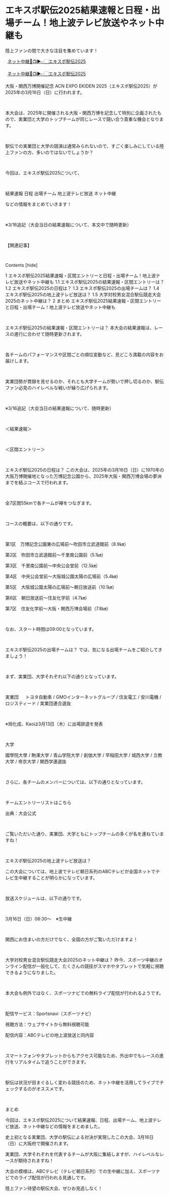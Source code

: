 # エキスポ駅伝2025結果速報と日程・出場チーム！地上波テレビ放送やネット中継も
陸上ファンの間で大きな注目を集めています！

 [ネット中継🔴📺▶👉🏻エキスポ駅伝2025](https://shorturl.at/TTVZw)
 
 [ネット中継🔴📺▶👉🏻エキスポ駅伝2025](https://shorturl.at/TTVZw)
 
大阪・関西万博開催記念 ACN EXPO EKIDEN 2025（エキスポ駅伝2025）が2025年の3月16日（日）に行われます。

 

本大会は、2025年に開催される大阪・関西万博を記念して特別に企画されたもので、実業団と大学のトップチームが同じレースで競い合う貴重な機会となります。

 

駅伝での実業団と大学の競演は通常みられないので、すごく楽しみにしている陸上ファンの方、多いのではないでしょうか？

 

今回は、エキスポ駅伝2025について、

 

結果速報
日程
出場チーム
地上波テレビ放送
ネット中継
 

などの情報をまとめていきます！


 

※3/16追記（大会当日の結果速報について、本文中で随時更新）

 

【関連記事】

 



Contents [hide]

1 エキスポ駅伝2025結果速報・区間エントリーと日程・出場チーム！地上波テレビ放送やネット中継も
1.1 エキスポ駅伝2025の結果速報・区間エントリーは？
1.2 エキスポ駅伝2025の日程は？
1.3 エキスポ駅伝2025の出場チームは？
1.4 エキスポ駅伝2025の地上波テレビ放送は？
1.5 大学対校男女混合駅伝競走大会2025のネット中継は？
2 まとめ
エキスポ駅伝2025結果速報・区間エントリーと日程・出場チーム！地上波テレビ放送やネット中継も

 

エキスポ駅伝2025の結果速報・区間エントリーは？
本大会の結果速報は、レースの進行に合わせて随時更新されます。

 

各チームのパフォーマンスや区間ごとの順位変動など、見どころ満載の内容をお届けします。

 

実業団勢が貫録を見せるのか、それとも大学チームが勢いで押し切るのか、駅伝ファン必見のハイレベルな戦いが繰り広げられます。

 

※3/16追記（大会当日の結果速報について、随時更新）

 

＜結果速報＞

 

＜区間エントリー＞

 

 

エキスポ駅伝2025の日程は？
この大会は、2025年の3月16日（日）に1970年の大阪万博開催地となった万博記念公園から、2025年大阪・関西万博会場の夢洲までを結ぶコースで行われます。

 

全7区間55kmで各チームが襷をつなぎます。

 

コースの概要は、以下の通りです。

 

第1区　万博記念公園東の広場前～吹田市立武道館前（8.9㎞）

第2区　吹田市立武道館前～千里南公園前（5.1㎞）

第3区　千里南公園前～中央公会堂前（12.5㎞）

第4区　中央公会堂前～大阪城公園太陽の広場前（5.4㎞）

第5区　大阪城公園太陽の広場前～朝日放送前（10.1㎞）

第6区　朝日放送前～住友化学前（4.7㎞）

第7区　住友化学前～大阪・関西万博会場前（7.8㎞）

 

なお、スタート時間は09:00となっています。

 

 

エキスポ駅伝2025の出場チームは？
では、気になる出場チームをご紹介してきましょう！

 

まず、実業団、大学それぞれ以下の通りとなっています。

 

実業団
　
トヨタ自動車 / GMOインターネットグループ / 住友電工 / 安川電機 / ロジスティード / 実業団連合選抜

 

※旭化成、Kaoは3月13日（木）に出場辞退を発表

 

大学


國學院大學 / 駒澤大学 / 青山学院大学 / 創価大学 / 早稲田大学 / 城西大学 / 立教大学 / 帝京大学 / 関西学連選抜

 

さらに、各チームのメンバーについては、以下の通りとなっています。

 

チームエントリーリストはこちら

出典：大会公式

 

ご覧いただいた通り、実業団、大学ともにトップチームの多くが名を連ねていますね！

 

エキスポ駅伝2025の地上波テレビ放送は？

この大会については、地上波でテレビ朝日系列のABCテレビが全国ネットでテレビ生中継することが明らかになっています。

 

放送スケジュールは、以下の通りです。

 

3月16日（日）08:30～　※生中継

 

関西にお住まいの方だけでなく、全国の方がご覧いただけますよ！

 

大学対校男女混合駅伝競走大会2025のネット中継は？
昨今、スポーツ中継のオンライン配信が一般化して、たくさんの競技がスマホやタブレットで気軽に視聴できるようになりました。


 

本大会も例外ではなく、スポーツナビでの無料ライブ配信が行われるようです。

 

配信サービス：Sportsnavi（スポーツナビ）

視聴方法：ウェブサイトから無料視聴可能

配信内容：ABCテレビの地上波放送と同内容

 

スマートフォンやタブレットからもアクセス可能なため、外出中でもレースの進行をリアルタイムで追うことができます。

 

駅伝は状況が目まぐるしく変わる競技のため、ネット中継を活用してライブでチェックするのがオススメです。

 

まとめ

今回は、エキスポ駅伝2025について結果速報、日程、出場チーム、地上波テレビ放送、ネット中継などの情報をまとめました。

 

史上初となる実業団、大学の駅伝による対決が実現したこの大会、3月16日（日）に大阪府で開催されます。

 

実業団、大学それぞれを代表するチームが大阪に集結しますが、ハイレベルなレースが期待されますね！

 

大会の模様は、ABCテレビ（テレビ朝日系列）での生中継に加え、スポーツナビでのライブ配信が行われる見通しです。

 

陸上ファン待望の駅伝大会、ぜひお見逃しなく！
